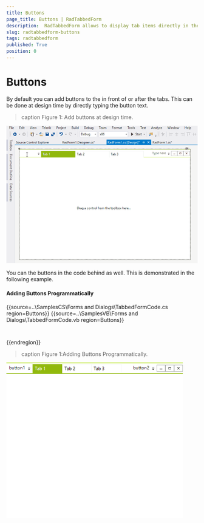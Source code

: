 ```yaml
---
title: Buttons
page_title: Buttons | RadTabbedForm
description:  RadTabbedForm allows to display tab items directly in the title bar  
slug: radtabbedform-buttons
tags: radtabbedform
published: True
position: 0
---
```


# Buttons


By default you can add buttons to the in front of or after the tabs. This can be done at design time by directly typing the button text. 

>caption Figure 1: Add buttons at design time.

![radtabbedform-buttons001](images/radtabbedform-buttons001.gif)


You can the buttons in the code behind as well. This is demonstrated in the following example.

#### Adding Buttons Programmatically

{{source=..\SamplesCS\Forms and Dialogs\TabbedFormCode.cs region=Buttons}} 
{{source=..\SamplesVB\Forms and Dialogs\TabbedFormCode.vb region=Buttons}}
````C#
````
````VB.NET
```` 

{{endregion}} 

>caption Figure 1:Adding Buttons Programmatically.

![radtabbedform-buttons002](images/radtabbedform-buttons002.png)